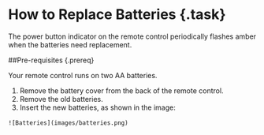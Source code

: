 # How to Replace Batteries {.task}

The power button indicator on the remote control periodically flashes amber when the batteries need replacement.

##Pre-requisites {.prereq}

Your remote control runs on two AA batteries.

1.   Remove the battery cover from the back of the remote control.
2.   Remove the old batteries.
3.   Insert the new batteries, as shown in the image:

    ![Batteries](images/batteries.png)


